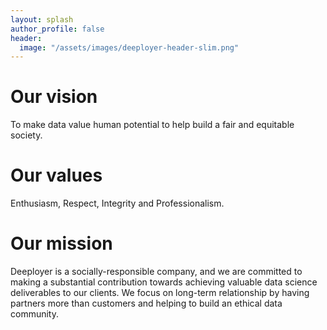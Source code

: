 ```yaml
---
layout: splash
author_profile: false
header:
  image: "/assets/images/deeployer-header-slim.png"
---
```


# Our vision

To make data value human potential to help build a fair and equitable society. 

# Our values

Enthusiasm, Respect, Integrity and Professionalism.

# Our mission

Deeployer is a socially-responsible company, and we are committed to making a substantial contribution towards achieving valuable data science deliverables to our clients. We focus on long-term relationship by having partners more than customers and helping to build an ethical data community.
